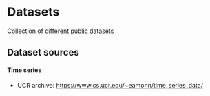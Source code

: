 # Datasets
Collection of different public datasets

## Dataset sources
#### Time series
- UCR archive: https://www.cs.ucr.edu/~eamonn/time_series_data/
